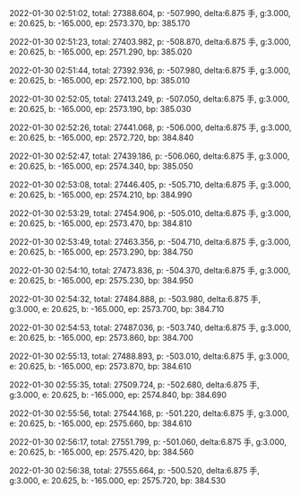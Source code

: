 2022-01-30 02:51:02, total: 27388.604, p: -507.990, delta:6.875 手, g:3.000, e: 20.625, b: -165.000, ep: 2573.370, bp: 385.170

2022-01-30 02:51:23, total: 27403.982, p: -508.870, delta:6.875 手, g:3.000, e: 20.625, b: -165.000, ep: 2571.290, bp: 385.020

2022-01-30 02:51:44, total: 27392.936, p: -507.980, delta:6.875 手, g:3.000, e: 20.625, b: -165.000, ep: 2572.100, bp: 385.010

2022-01-30 02:52:05, total: 27413.249, p: -507.050, delta:6.875 手, g:3.000, e: 20.625, b: -165.000, ep: 2573.190, bp: 385.030

2022-01-30 02:52:26, total: 27441.068, p: -506.000, delta:6.875 手, g:3.000, e: 20.625, b: -165.000, ep: 2572.720, bp: 384.840

2022-01-30 02:52:47, total: 27439.186, p: -506.060, delta:6.875 手, g:3.000, e: 20.625, b: -165.000, ep: 2574.340, bp: 385.050

2022-01-30 02:53:08, total: 27446.405, p: -505.710, delta:6.875 手, g:3.000, e: 20.625, b: -165.000, ep: 2574.210, bp: 384.990

2022-01-30 02:53:29, total: 27454.906, p: -505.010, delta:6.875 手, g:3.000, e: 20.625, b: -165.000, ep: 2573.470, bp: 384.810

2022-01-30 02:53:49, total: 27463.356, p: -504.710, delta:6.875 手, g:3.000, e: 20.625, b: -165.000, ep: 2573.290, bp: 384.750

2022-01-30 02:54:10, total: 27473.836, p: -504.370, delta:6.875 手, g:3.000, e: 20.625, b: -165.000, ep: 2575.230, bp: 384.950

2022-01-30 02:54:32, total: 27484.888, p: -503.980, delta:6.875 手, g:3.000, e: 20.625, b: -165.000, ep: 2573.700, bp: 384.710

2022-01-30 02:54:53, total: 27487.036, p: -503.740, delta:6.875 手, g:3.000, e: 20.625, b: -165.000, ep: 2573.860, bp: 384.700

2022-01-30 02:55:13, total: 27488.893, p: -503.010, delta:6.875 手, g:3.000, e: 20.625, b: -165.000, ep: 2573.870, bp: 384.610

2022-01-30 02:55:35, total: 27509.724, p: -502.680, delta:6.875 手, g:3.000, e: 20.625, b: -165.000, ep: 2574.840, bp: 384.690

2022-01-30 02:55:56, total: 27544.168, p: -501.220, delta:6.875 手, g:3.000, e: 20.625, b: -165.000, ep: 2575.660, bp: 384.610

2022-01-30 02:56:17, total: 27551.799, p: -501.060, delta:6.875 手, g:3.000, e: 20.625, b: -165.000, ep: 2575.420, bp: 384.560

2022-01-30 02:56:38, total: 27555.664, p: -500.520, delta:6.875 手, g:3.000, e: 20.625, b: -165.000, ep: 2575.720, bp: 384.530